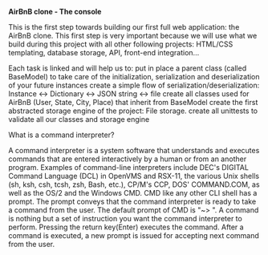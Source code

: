 **AirBnB clone - The console**

This is the first step towards building our first full web application: the AirBnB clone. This first step is very important because we will use what we build during this project with all other following projects: HTML/CSS templating, database storage, API, front-end integration...

Each task is linked and will help us to:
put in place a parent class (called BaseModel) to take care of the initialization, serialization and deserialization of your future instances
create a simple flow of serialization/deserialization: Instance <-> Dictionary <-> JSON string <-> file
create all classes used for AirBnB (User, State, City, Place) that inherit from BaseModel
create the first abstracted storage engine of the project: File storage.
create all unittests to validate all our classes and storage engine

What is a command interpreter?

A command interpreter is a system software that understands and executes commands that are entered interactively by a human or from an another program.
Examples of command-line interpreters include DEC's DIGITAL Command Language (DCL) in OpenVMS and RSX-11, the various Unix shells (sh, ksh, csh, tcsh, zsh, Bash, etc.), CP/M's CCP, DOS' COMMAND.COM, as well as the OS/2 and the Windows CMD.
CMD like any other CLI shell has a prompt. The prompt conveys that the command interpreter is ready to take a command from the user. The default prompt of CMD is "~> ". A command is nothing but a set of instruction you want the command interpreter to perform. Pressing the return key(Enter) executes the command. After a command is executed, a new prompt is issued for accepting next command from the user.

